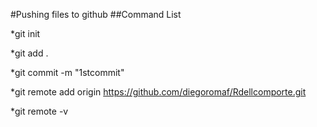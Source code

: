 #Pushing files to github
##Command List

*git init

*git add .

*git commit -m "1stcommit"

*git remote add origin https://github.com/diegoromaf/Rdellcomporte.git

*git remote -v
